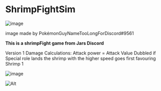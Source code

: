 # ShrimpFightSim
![image](https://media.discordapp.net/attachments/562815191616716800/879460608502800424/Shrimp_Fighters_Logo.png?width=500&height=250)

image made by PokémonGuyNameTooLongForDiscord#9561



**This is a shrimpFight game from Jars Discord**

Version 1 Damage Calculations:
Attack power = Attack Value Dubbled if Special role lands
the shrimp with the higher speed goes first favouring Shrimp 1


![image](https://media.discordapp.net/attachments/562815191616716800/879424409109139466/unecx4duuqcz.png?width=450&height=676)

![Alt](https://repobeats.axiom.co/api/embed/b3bf660ed0bf3e951f374cc6a5a07aeac3942c3a.svg "Repobeats analytics image")
